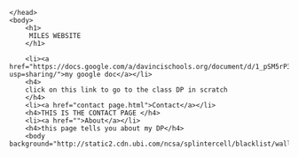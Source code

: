 <!doctype html>
 

<html lang="en">
    <head>
		<link rel="stylesheet" type="text/css" href=".css.css" />
    	<meta charset="utf-8">
    	<title>MILES'S WEBSITE</title>
		
    </head>
    <body>
    	<h1>
         MILES WEBSITE
    	</h1>
		
		<li><a href="https://docs.google.com/a/davincischools.org/document/d/1_pSM5rP3Ao9UfN7UoFIaSXDYXtN6BiAMVOe94059tmc/edit?usp=sharing/">my google doc</a></li>
		<h4>
		click on this link to go to the class DP in scratch
		</h4>
		<li><a href="contact page.html">Contact</a></li>
		<h4>THIS IS THE CONTACT PAGE </h4> 
		<li><a href="">About</a></li>
		<h4>this page tells you about my DP</h4>
		<body background="http://static2.cdn.ubi.com/ncsa/splintercell/blacklist/wallpaper/SvM_1366x768.jpg">.selector
